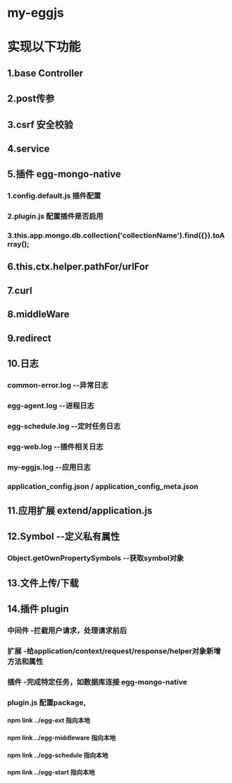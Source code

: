 # my-eggjs

# 实现以下功能
## 1.base Controller
## 2.post传参
## 3.csrf 安全校验
## 4.service
## 5.插件  egg-mongo-native  
### 1.config.default.js 插件配置
### 2.plugin.js 配置插件是否启用
### 3.this.app.mongo.db.collection('collectionName').find({}).toArray();
## 6.this.ctx.helper.pathFor/urlFor
## 7.curl
## 8.middleWare
## 9.redirect
## 10.日志
### common-error.log  --异常日志
### egg-agent.log  --进程日志
### egg-schedule.log  --定时任务日志
### egg-web.log  --插件相关日志
### my-eggjs.log  --应用日志
### application_config.json / application_config_meta.json
## 11.应用扩展  extend/application.js
## 12.Symbol --定义私有属性
### Object.getOwnPropertySymbols   --获取symbol对象
## 13.文件上传/下载
## 14.插件 plugin
### 中间件 -拦截用户请求，处理请求前后
### 扩展   -给application/context/request/response/helper对象新增方法和属性
### 插件   -完成特定任务，如数据库连接 egg-mongo-native
### plugin.js 配置package, 
#### npm link ../egg-ext 指向本地
#### npm link ../egg-middleware 指向本地
#### npm link ../egg-schedule 指向本地
#### npm link ../egg-start 指向本地
